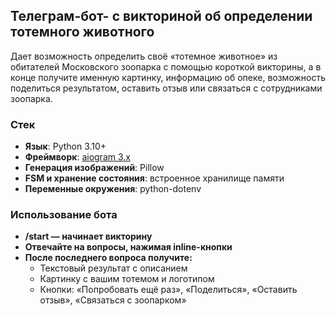 
## **Телеграм-бот- с викториной об определении тотемного животного**  
Дает возможность определить своё «тотемное животное» из обитателей Московского зоопарка с помощью короткой викторины, 
а в конце получите именную картинку, информацию об опеке, возможность поделиться результатом, 
оставить отзыв или связаться с сотрудниками зоопарка.

### Стек
- **Язык**: Python 3.10+  
- **Фреймворк**: [aiogram 3.x](https://docs.aiogram.dev/)  
- **Генерация изображений**: Pillow  
- **FSM и хранение состояния**: встроенное хранилище памяти  
- **Переменные окружения**: python-dotenv  


###  Использование бота
- **/start — начинает викторину**
- **Отвечайте на вопросы, нажимая inline-кнопки**
- **После последнего вопроса получите:**
    - Текстовый результат с описанием
    - Картинку с вашим тотемом и логотипом
    - Кнопки: «Попробовать ещё раз», «Поделиться», «Оставить отзыв», «Связаться с зоопарком»